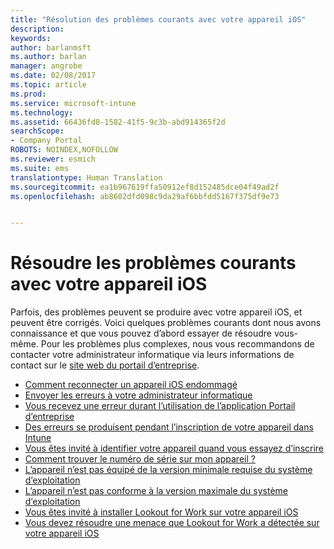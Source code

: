 ```yaml
---
title: "Résolution des problèmes courants avec votre appareil iOS"
description: 
keywords: 
author: barlanmsft
ms.author: barlan
manager: angrobe
ms.date: 02/08/2017
ms.topic: article
ms.prod: 
ms.service: microsoft-intune
ms.technology: 
ms.assetid: 66436fd8-1582-41f5-9c3b-abd914365f2d
searchScope:
- Company Portal
ROBOTS: NOINDEX,NOFOLLOW
ms.reviewer: esmich
ms.suite: ems
translationtype: Human Translation
ms.sourcegitcommit: ea1b967619ffa50912ef8d152485dce04f49ad2f
ms.openlocfilehash: ab8602dfd098c9da29af6bbfdd5167f375df9e73


---
```


# <a name="fix-common-issues-with-your-ios-device"></a>Résoudre les problèmes courants avec votre appareil iOS

Parfois, des problèmes peuvent se produire avec votre appareil iOS, et peuvent être corrigés. Voici quelques problèmes courants dont nous avons connaissance et que vous pouvez d’abord essayer de résoudre vous-même. Pour les problèmes plus complexes, nous vous recommandons de contacter votre administrateur informatique via leurs informations de contact sur le [site web du portail d’entreprise](http://portal.manage.microsoft.com).

- [Comment reconnecter un appareil iOS endommagé](how-to-reconnect-a-compromised-ios-device.md)
- [Envoyer les erreurs à votre administrateur informatique](send-errors-to-your-it-admin-ios.md)
- [Vous recevez une erreur durant l’utilisation de l’application Portail d’entreprise](you-get-an-error-while-using-the-company-portal-app-ios.md)
- [Des erreurs se produisent pendant l’inscription de votre appareil dans Intune](you-see-errors-while-trying-to-enroll-your-device-in-intune-ios.md)
- [Vous êtes invité à identifier votre appareil quand vous essayez d’inscrire](you-are-asked-to-identify-your-device-when-trying-to-enroll-ios.md)
- [Comment trouver le numéro de série sur mon appareil ?](how-do-i-find-the-serial-number-on-my-device-ios.md)
- [L’appareil n’est pas équipé de la version minimale requise du système d’exploitation](you-need-to-update-your-ios-device.md)
- [L’appareil n’est pas conforme à la version maximale du système d’exploitation](you-need-to-update-your-ios-device.md)
- [Vous êtes invité à installer Lookout for Work sur votre appareil iOS](you-are-prompted-to-install-lookout-for-work-ios.md)
- [Vous devez résoudre une menace que Lookout for Work a détectée sur votre appareil iOS](you-need-to-resolve-a-threat-found-by-lookout-for-work-ios.md)



<!--HONumber=Feb17_HO2-->


